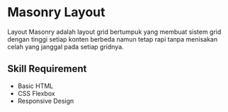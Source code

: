 # Masonry Layout

Layout Masonry adalah layout grid bertumpuk yang membuat sistem grid dengan tinggi setiap konten berbeda namun tetap rapi tanpa menisakan celah yang janggal pada setiap gridnya.

## Skill Requirement

- Basic HTML
- CSS Flexbox
- Responsive Design 
